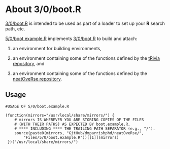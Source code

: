 # About 3/0/boot.R

[3/0/boot.R](https://github.com/dmparrishphd/neatOveRse/blob/master/Files/3/0/boot.R)
is intended to be used as part of a loader to set up your **R** search path, etc.

[5/0/boot.example.R](../../5/0/boot.example.R)
implements
[3/0/boot.R](../../3/0/boot.R)
to build and attach:

1. an environment for building environments,

2. an environment containing some of the functions defined by the
[tRivia repository](https://github.com/dmparrishphd/tRivia), and

3. an environment containing some of the functions defined by the
[neatOveRse repository](https://github.com/dmparrishphd/neatOveRse).

## Usage

    #USAGE OF 5/0/boot.example.R
    
    (function(mirrors="/usr/local/share/mirrors/") {
        # mirrors IS WHEREVER YOU ARE STORING COPIES OF THE FILES
        # (WITH THEIR PATHS) AS EXPECTED BY boot.example.R,
        # **** INCLUDING **** THE TRAILING PATH SEPARATOR (e.g., "/").
        source(paste0(mirrors, "GitHub/dmparrishphd/neatOveRse/",
            "Files/5/0/boot.example.R"))[[1]](mirrors)
     })("/usr/local/share/mirrors/")
     

